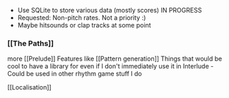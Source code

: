 - Use SQLite to store various data (mostly scores) IN PROGRESS
- Requested: Non-pitch rates. Not a priority :)
- Maybe hitsounds or clap tracks at some point

### [[The Paths]]

more [[Prelude]] Features like [[Pattern generation]]
Things that would be cool to have a library for even if I don't immediately use it in Interlude - Could be used in other rhythm game stuff I do

[[Localisation]]